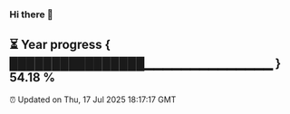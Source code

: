 ### Hi there 👋
⏳ Year progress { ████████████████▁▁▁▁▁▁▁▁▁▁▁▁▁▁ } 54.18 %
---
⏰ Updated on Thu, 17 Jul 2025 18:17:17 GMT

